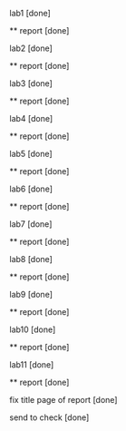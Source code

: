 lab1                                  [done]

** report                            [done]

lab2                                  [done]

** report                            [done]

lab3                                  [done]

** report                            [done]

lab4                                  [done]

** report                            [done]

lab5                                  [done]

** report                            [done]

lab6                                  [done]

** report	                           [done]

lab7                                  [done]

** report                            [done]

lab8                                  [done]

** report                            [done]

lab9			[done]

** report			[done]

lab10			[done]

** report			[done]

lab11			[done]

** report			[done]

fix title page of report          [done]

send to check		[done]